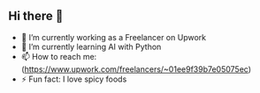 ## Hi there 👋

- 🔭 I’m currently working as a Freelancer on Upwork
- 🌱 I’m currently learning AI with Python
- 📫 How to reach me: (https://www.upwork.com/freelancers/~01ee9f39b7e05075ec)
- ⚡ Fun fact: I love spicy foods

<!--
**neo-fathur/neo-fathur** is a ✨ _special_ ✨ repository because its `README.md` (this file) appears on your GitHub profile.

